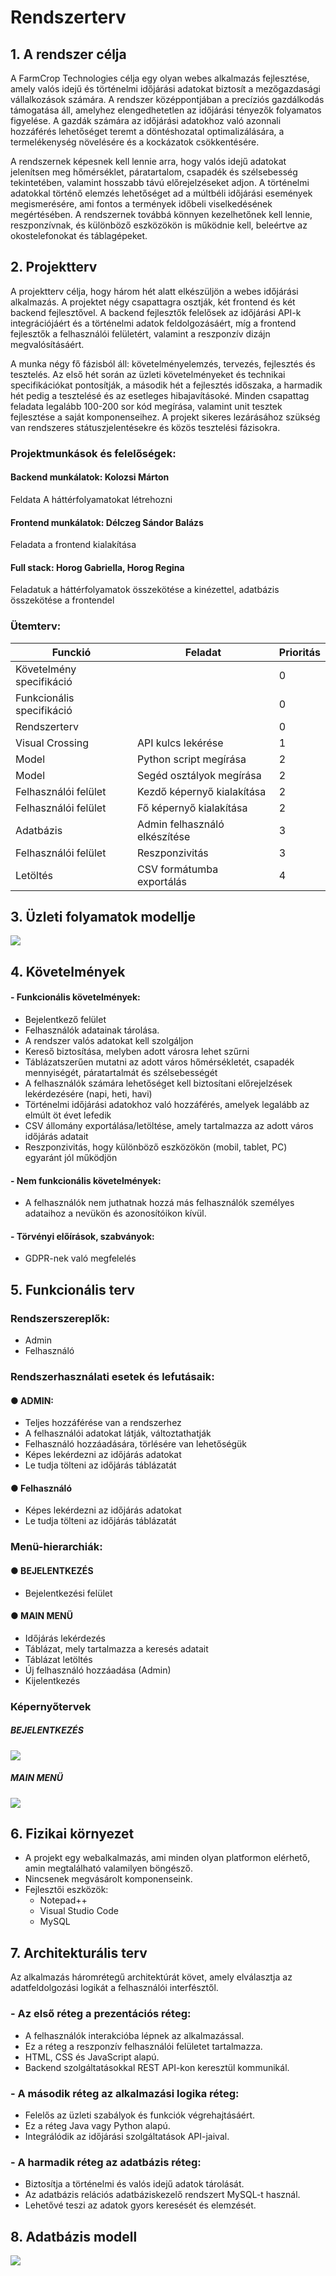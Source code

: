# Rendszerterv

## 1. A rendszer célja
A FarmCrop Technologies célja egy olyan webes alkalmazás fejlesztése, amely valós idejű és történelmi időjárási adatokat biztosít a mezőgazdasági vállalkozások számára. A rendszer középpontjában a precíziós gazdálkodás támogatása áll, amelyhez elengedhetetlen az időjárási tényezők folyamatos figyelése. A gazdák számára az időjárási adatokhoz való azonnali hozzáférés lehetőséget teremt a döntéshozatal optimalizálására, a termelékenység növelésére és a kockázatok csökkentésére.

A rendszernek képesnek kell lennie arra, hogy valós idejű adatokat jelenítsen meg hőmérséklet, páratartalom, csapadék és szélsebesség tekintetében, valamint hosszabb távú előrejelzéseket adjon. A történelmi adatokkal történő elemzés lehetőséget ad a múltbéli időjárási események megismerésére, ami fontos a termények időbeli viselkedésének megértésében. A rendszernek továbbá könnyen kezelhetőnek kell lennie, reszponzívnak, és különböző eszközökön is működnie kell, beleértve az okostelefonokat és táblagépeket.

## 2. Projektterv
A projektterv célja, hogy három hét alatt elkészüljön a webes időjárási alkalmazás. A projektet négy csapattagra osztják, két frontend és két backend fejlesztővel. A backend fejlesztők felelősek az időjárási API-k integrációjáért és a történelmi adatok feldolgozásáért, míg a frontend fejlesztők a felhasználói felületért, valamint a reszponzív dizájn megvalósításáért.

A munka négy fő fázisból áll: követelményelemzés, tervezés, fejlesztés és tesztelés. Az első hét során az üzleti követelményeket és technikai specifikációkat pontosítják, a második hét a fejlesztés időszaka, a harmadik hét pedig a tesztelésé és az esetleges hibajavításoké. Minden csapattag feladata legalább 100-200 sor kód megírása, valamint unit tesztek fejlesztése a saját komponenseihez. A projekt sikeres lezárásához szükség van rendszeres státuszjelentésekre és közös tesztelési fázisokra.

### **Projektmunkások és felelőségek:**
#### **Backend munkálatok:** Kolozsi Márton
Feldata A háttérfolyamatokat létrehozni
#### **Frontend munkálatok:** Délczeg Sándor Balázs
Feladata a frontend kialakítása
#### **Full stack:** Horog Gabriella, Horog Regina
Feladatuk a háttérfolyamatok összekötése a kinézettel, adatbázis összekötése a frontendel

### **Ütemterv:**
| Funckió                   | Feladat                       | Prioritás |
|---------------------------|-------------------------------|-----------|
| Követelmény specifikáció  |                               | 0         |
| Funkcionális specifikáció |                               | 0         |
| Rendszerterv              |                               | 0         |
| Visual Crossing           | API kulcs lekérése            | 1         |
| Model                     | Python script megírása        | 2         |
| Model                     | Segéd osztályok megírása      | 2         |
| Felhasználói felület      | Kezdő képernyő kialakítása    | 2         |
| Felhasználói felület      | Fő képernyő kialakítása       | 2         |
| Adatbázis                 | Admin felhasználó elkészítése | 3         |
| Felhasználói felület      | Reszponzivitás                | 3         |
| Letöltés                  | CSV formátumba exportálás     | 4         |



## 3. Üzleti folyamatok modellje

![](kepek/uzleti_folyamatok_abra.png)

## 4. Követelmények
#### - Funkcionális követelmények:
- Bejelentkező felület
- Felhasználók adatainak tárolása.
- A rendszer valós adatokat kell szolgáljon
- Kereső biztosítása, melyben adott városra lehet szűrni
- Táblázatszerűen mutatni az adott város hőmérsékletét, csapadék mennyiségét, páratartalmát és szélsebességét
- A felhasználók számára lehetőséget kell biztosítani előrejelzések lekérdezésére (napi, heti, havi)
- Történelmi időjárási adatokhoz való hozzáférés, amelyek legalább az elmúlt öt évet lefedik
- CSV állomány exportálása/letöltése, amely tartalmazza az adott város időjárás adatait
- Reszponzivitás, hogy különböző eszközökön (mobil, tablet, PC) egyaránt jól működjön

#### - Nem funkcionális követelmények:
- A felhasználók nem juthatnak hozzá más felhasználók személyes adataihoz a nevükön és azonosítóikon kívül.

#### - Törvényi előírások, szabványok:
- GDPR-nek való megfelelés

## 5. Funkcionális terv
### Rendszerszereplők:
- Admin
- Felhasználó

### Rendszerhasználati esetek és lefutásaik:
#### ● ADMIN:
- Teljes hozzáférése van a rendszerhez
- A felhasználói adatokat látják, változtathatják
- Felhasználó hozzáadására, törlésére van lehetőségük
- Képes lekérdezni az időjárás adatokat
- Le tudja tölteni az időjárás táblázatát

#### ● Felhasználó
- Képes lekérdezni az időjárás adatokat
- Le tudja tölteni az időjárás táblázatát

### Menü-hierarchiák:
#### ● BEJELENTKEZÉS
- Bejelentkezési felület
#### ● MAIN MENÜ
- Időjárás lekérdezés
- Táblázat, mely tartalmazza a keresés adatait
- Táblázat letöltés
- Új felhasználó hozzáadása (Admin)
- Kijelentkezés

### Képernyőtervek
##### BEJELENTKEZÉS
![](kepek/bejelentkezes_kepernyoterv.png)

##### MAIN MENÜ
![](kepek/mainmenu_kepernyoterv.png)

## 6. Fizikai környezet
- A projekt egy webalkalmazás, ami minden olyan platformon elérhető, amin megtalálható valamilyen böngésző.
- Nincsenek megvásárolt komponenseink.
- Fejlesztői eszközök:
  - Notepad++
  - Visual Studio Code
  - MySQL

## 7. Architekturális terv
Az alkalmazás háromrétegű architektúrát követ, amely elválasztja az adatfeldolgozási logikát a felhasználói interfésztől.

### - Az első réteg a prezentációs réteg:
- A felhasználók interakcióba lépnek az alkalmazással.
- Ez a réteg a reszponzív felhasználói felületet tartalmazza.
- HTML, CSS és JavaScript alapú.
- Backend szolgáltatásokkal REST API-kon keresztül kommunikál.
### - A második réteg az alkalmazási logika réteg:
- Felelős az üzleti szabályok és funkciók végrehajtásáért.
- Ez a réteg Java vagy Python alapú.
- Integrálódik az időjárási szolgáltatások API-jaival.
### - A harmadik réteg az adatbázis réteg:
- Biztosítja a történelmi és valós idejű adatok tárolását.
- Az adatbázis relációs adatbáziskezelő rendszert MySQL-t használ.
- Lehetővé teszi az adatok gyors keresését és elemzését.

## 8. Adatbázis modell
![](kepek/adatbazis_terv.png)